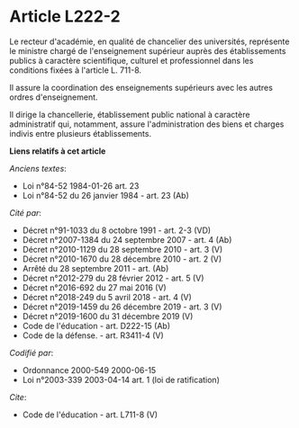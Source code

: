 # Article L222-2

Le recteur d'académie, en qualité de chancelier des universités, représente le ministre chargé de l'enseignement supérieur
auprès des établissements publics à caractère scientifique, culturel et professionnel dans les conditions fixées à l'article
L. 711-8.

Il assure la coordination des enseignements supérieurs avec les autres ordres d'enseignement. 

Il dirige la chancellerie, établissement public national à caractère administratif qui, notamment, assure l'administration
des biens et charges indivis entre plusieurs établissements.

**Liens relatifs à cet article**

_Anciens textes_:

  - Loi n°84-52 1984-01-26 art. 23
  - Loi n°84-52 du 26 janvier 1984 - art. 23 (Ab)

_Cité par_:

  - Décret n°91-1033 du 8 octobre 1991 - art. 2-3 (VD)
  - Décret n°2007-1384 du 24 septembre 2007 - art. 4 (Ab)
  - Décret n°2010-1129 du 28 septembre 2010 - art. 3 (V)
  - Décret n°2010-1670 du 28 décembre 2010 - art. 2 (V)
  - Arrêté du 28 septembre 2011 - art. (Ab)
  - Décret n°2012-279 du 28 février 2012 - art. 5 (V)
  - Décret n°2016-692 du 27 mai 2016 (V)
  - Décret n°2018-249 du 5 avril 2018 - art. 4 (V)
  - Décret n°2019-1459 du 26 décembre 2019 - art. 3 (V)
  - Décret n°2019-1600 du 31 décembre 2019 (V)
  - Code de l'éducation - art. D222-15 (Ab)
  - Code de la défense. - art. R3411-4 (V)

_Codifié par_:

  - Ordonnance 2000-549 2000-06-15
  - Loi n°2003-339 2003-04-14 art. 1 (loi de ratification)

_Cite_:

  - Code de l'éducation - art. L711-8 (V)
